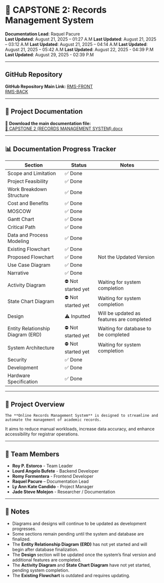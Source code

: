 # 📁 CAPSTONE 2: Records Management System

**Documentation Lead**: Raquel Pacure  
**Last Updated**: August 21, 2025 – 01:27 A.M 
**Last Updated**: August 21, 2025 – 03:12 A.M
**Last Updated**: August 21, 2025 – 04:14 A.M
**Last Updated**: August 21, 2025 – 05:42 A.M
**Last Updated**: August 22, 2025 - 04:39 P.M
**Last Updated**: August 29, 2025 - 02:39 P.M

---

## GitHub Repository

**GitHub Repository Main Link:**
[RMS-FRONT](https://github.com/paybackmaboi/RMS-FRONT.git)  
[RMS-BACK](https://github.com/paybackmaboi/RMS-BACK.git)  

---

## 📄 Project Documentation

🔗 **Download the main documentation file:**  
[📎 CAPSTONE 2 (RECORDS MANAGEMENT SYSTEM).docx](https://docs.google.com/document/d/1gKs0YLvVzjgidjCdS0-X6c6W-GxUuIZn/edit?usp=sharing&ouid=104714777232985337086&rtpof=true&sd=true)  

---

## 📊 Documentation Progress Tracker

| **Section**                           | **Status**          | **Notes**                                        |
|---------------------------------------|---------------------|--------------------------------------------------|
| Scope and Limitation                  | ✅ Done              |                                                  |
| Project Feasibility                   | ✅ Done              |                                                  |
| Work Breakdown Structure              | ✅ Done              |                                                  |
| Cost and Benefits                     | ✅ Done              |                                                  |
| MOSCOW                                | ✅ Done              |                                                  |
| Gantt Chart                           | ✅ Done              |                                                  |
| Critical Path                         | ✅ Done              |                                                  |
| Data and Process Modeling             | ✅ Done              |                                                  |
| Existing Flowchart                    | ✅ Done              |                                                  |
| Proposed Flowchart                    | ✅ Done              | Not the Updated Version                          |
| Use Case Diagram                      | ✅ Done              |                                                  |
| Narrative                             | ✅ Done              |                                                  |
| Activity Diagram                      | ⛔ Not started yet   | Waiting for system completion                    |
| State Chart Diagram                   | ⛔ Not started yet   | Waiting for system completion                    |
| Design                                | ⚠️ Inputted          | Will be updated as features are completed        |
| Entity Relationship Diagram (ERD)     | ⛔ Not started yet   | Waiting for database to be completed             |
| System Architecture                   | ⛔ Not started yet   | Waiting for system completion                    |
| Security                              | ✅ Done              |                                                  |
| Development                           | ✅ Done              |                                                  |
| Hardware Specification                | ✅ Done              |                                                  |

---

## 📌 Project Overview

    The **Online Records Management System** is designed to streamline and automate the management of academic records.  
It aims to reduce manual workloads, increase data accuracy, and enhance accessibility for registrar operations.

---

## 👥 Team Members
- **Roy P. Estorco** - Team Leader
- **Lourd Angelo Bufete** - Backend Developer
- **Romy Formentera** - Frontend Developer
- **Raquel Pacure** – Documentation Lead  
- **Ly Ann Kate Candido** - Project Manager
- **Jade Steve Molejon** - Researcher / Documentation

---

## 📝 Notes
- Diagrams and designs will continue to be updated as development progresses.  
- Some sections remain pending until the system and database are finalized.  
- The **Entity Relationship Diagram (ERD)** has not yet started and will begin after database finalization.  
- The **Design** section will be updated once the system’s final version and additional features are completed.   
- The **Activity Diagram** and **State Chart Diagram** have not yet started, pending system completion.  
- The **Existing Flowchart** is outdated and requires updating.  